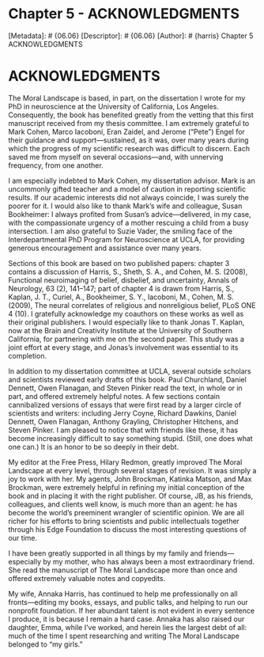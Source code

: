 # Chapter 5 - ACKNOWLEDGMENTS
[Metadata]: # {06.06}
[Descriptor]: # {06.06}
[Author]: # {harris}
Chapter 5
ACKNOWLEDGMENTS
# ACKNOWLEDGMENTS
The Moral Landscape is based, in part, on the dissertation I wrote for my PhD
in neuroscience at the University of California, Los Angeles. Consequently, the
book has benefited greatly from the vetting that this first manuscript received
from my thesis committee. I am extremely grateful to Mark Cohen, Marco
Iacoboni, Eran Zaidel, and Jerome (“Pete”) Engel for their guidance and
support—sustained, as it was, over many years during which the progress of my
scientific research was difficult to discern. Each saved me from myself on
several occasions—and, with unnerving frequency, from one another.

I am especially indebted to Mark Cohen, my dissertation advisor. Mark is an
uncommonly gifted teacher and a model of caution in reporting scientific
results. If our academic interests did not always coincide, I was surely the
poorer for it. I would also like to thank Mark’s wife and colleague, Susan
Bookheimer: I always profited from Susan’s advice—delivered, in my case, with
the compassionate urgency of a mother rescuing a child from a busy
intersection. I am also grateful to Suzie Vader, the smiling face of the
Interdepartmental PhD Program for Neuroscience at UCLA, for providing generous
encouragement and assistance over many years.

Sections of this book are based on two published papers: chapter 3 contains a
discussion of Harris, S., Sheth, S. A., and Cohen, M. S. (2008), Functional
neuroimaging of belief, disbelief, and uncertainty, Annals of Neurology, 63
(2), 141–147; part of chapter 4 is drawn from Harris, S., Kaplan, J. T.,
Curiel, A., Bookheimer, S. Y., Iacoboni, M., Cohen, M. S. (2009), The neural
correlates of religious and nonreligious belief, PLoS ONE 4 (10). I gratefully
acknowledge my coauthors on these works as well as their original publishers. I
would especially like to thank Jonas T. Kaplan, now at the Brain and Creativity
Institute at the University of Southern California, for partnering with me on
the second paper. This study was a joint effort at every stage, and Jonas’s
involvement was essential to its completion.

In addition to my dissertation committee at UCLA, several outside scholars and
scientists reviewed early drafts of this book. Paul Churchland, Daniel Dennett,
Owen Flanagan, and Steven Pinker read the text, in whole or in part, and
offered extremely helpful notes. A few sections contain cannibalized versions
of essays that were first read by a larger circle of scientists and writers:
including Jerry Coyne, Richard Dawkins, Daniel Dennett, Owen Flanagan, Anthony
Grayling, Christopher Hitchens, and Steven Pinker. I am pleased to notice that
with friends like these, it has become increasingly difficult to say something
stupid. (Still, one does what one can.) It is an honor to be so deeply in their
debt.

My editor at the Free Press, Hilary Redmon, greatly improved The Moral
Landscape at every level, through several stages of revision. It was simply a
joy to work with her. My agents, John Brockman, Katinka Matson, and Max
Brockman, were extremely helpful in refining my initial conception of the book
and in placing it with the right publisher. Of course, JB, as his friends,
colleagues, and clients well know, is much more than an agent: he has become
the world’s preeminent wrangler of scientific opinion. We are all richer for
his efforts to bring scientists and public intellectuals together through his
Edge Foundation to discuss the most interesting questions of our time.

I have been greatly supported in all things by my family and friends—especially
by my mother, who has always been a most extraordinary friend. She read the
manuscript of The Moral Landscape more than once and offered extremely valuable
notes and copyedits.

My wife, Annaka Harris, has continued to help me professionally on all
fronts—editing my books, essays, and public talks, and helping to run our
nonprofit foundation. If her abundant talent is not evident in every sentence I
produce, it is because I remain a hard case. Annaka has also raised our
daughter, Emma, while I’ve worked, and herein lies the largest debt of all:
much of the time I spent researching and writing The Moral Landscape belonged
to “my girls.”

